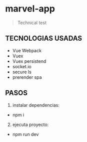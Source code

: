 # marvel-app

> Technical test

## TECNOLOGIAS USADAS
- Vue Webpack
- Vuex
- Vuex persistend
- socket.io
- secure ls
- prerender spa

## PASOS

1. instalar dependencias: 
- npm i

2. ejecuta proyecto: 
- npm run dev
